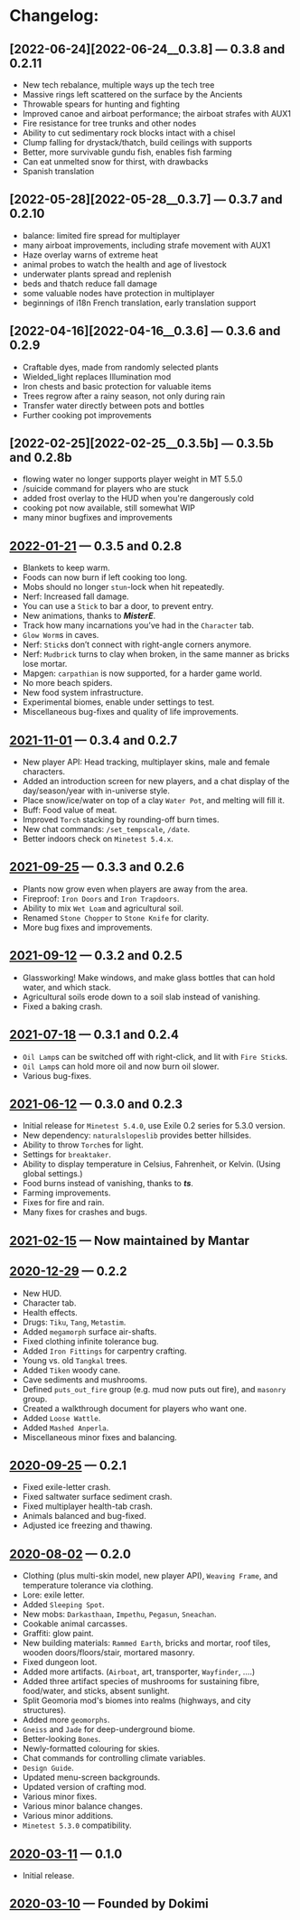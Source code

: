 # Changelog:


## [2022-06-24][2022-06-24__0.3.8] — 0.3.8 and 0.2.11
  - New tech rebalance, multiple ways up the tech tree
  - Massive rings left scattered on the surface by the Ancients
  - Throwable spears for hunting and fighting
  - Improved canoe and airboat performance; the airboat strafes with AUX1
  - Fire resistance for tree trunks and other nodes
  - Ability to cut sedimentary rock blocks intact with a chisel
  - Clump falling for drystack/thatch, build ceilings with supports
  - Better, more survivable gundu fish, enables fish farming
  - Can eat unmelted snow for thirst, with drawbacks
  - Spanish translation


## [2022-05-28][2022-05-28__0.3.7] — 0.3.7 and 0.2.10
  - balance: limited fire spread for multiplayer
  - many airboat improvements, including strafe movement with AUX1
  - Haze overlay warns of extreme heat
  - animal probes to watch the health and age of livestock
  - underwater plants spread and replenish
  - beds and thatch reduce fall damage
  - some valuable nodes have protection in multiplayer
  - beginnings of i18n French translation, early translation support

## [2022-04-16][2022-04-16__0.3.6] — 0.3.6 and 0.2.9
 - Craftable dyes, made from randomly selected plants
 - Wielded_light replaces Illumination mod
 - Iron chests and basic protection for valuable items
 - Trees regrow after a rainy season, not only during rain
 - Transfer water directly between pots and bottles
 - Further cooking pot improvements

## [2022-02-25][2022-02-25__0.3.5b] — 0.3.5b and 0.2.8b
 - flowing water no longer supports player weight in MT 5.5.0
 - /suicide command for players who are stuck
 - added frost overlay to the HUD when you're dangerously cold
 - cooking pot now available, still somewhat WIP
 - many minor bugfixes and improvements

## [2022-01-21][2022-01-21__0.3.5] — 0.3.5 and 0.2.8
  - Blankets to keep warm.
  - Foods can now burn if left cooking too long.
  - Mobs should no longer `stun`-lock when hit repeatedly.
  - Nerf: Increased fall damage.
  - You can use a `Stick` to bar a door, to prevent entry.
  - New animations, thanks to ***MisterE***.
  - Track how many incarnations you’ve had in the `Character` tab.
  - `Glow Worm`s in caves.
  - Nerf: `Stick`s don’t connect with right-angle corners anymore.
  - Nerf: `Mudbrick` turns to clay when broken, in the same manner as bricks lose mortar.
  - Mapgen: `carpathian` is now supported, for a harder game world.
  - No more beach spiders.
  - New food system infrastructure.
  - Experimental biomes, enable under settings to test.
  - Miscellaneous bug-fixes and quality of life improvements.

## [2021-11-01][2021-11-01__0.3.4] — 0.3.4 and 0.2.7
  - New player API: Head tracking, multiplayer skins, male and female characters.
  - Added an introduction screen for new players, and a chat display of the day/season/year with in-universe style.
  - Place snow/ice/water on top of a clay `Water Pot`, and melting will fill it.
  - Buff: Food value of meat.
  - Improved `Torch` stacking by rounding-off burn times.
  - New chat commands: `/set_tempscale`, `/date`.
  - Better indoors check on `Minetest 5.4.x`.

## [2021-09-25][2021-09-25__0.3.3] — 0.3.3 and 0.2.6
  - Plants now grow even when players are away from the area.
  - Fireproof: `Iron Doors` and `Iron Trapdoors`.
  - Ability to mix `Wet Loam` and agricultural soil.
  - Renamed `Stone Chopper` to `Stone Knife` for clarity.
  - More bug fixes and improvements.

## [2021-09-12][2021-09-12__0.3.2] — 0.3.2 and 0.2.5
  - Glassworking! Make windows, and make glass bottles that can hold water, and which stack.
  - Agricultural soils erode down to a soil slab instead of vanishing.
  - Fixed a baking crash.

## [2021-07-18][2021-07-18__0.3.1] — 0.3.1 and 0.2.4
  - `Oil Lamp`s can be switched off with right-click, and lit with `Fire Stick`s.
  - `Oil Lamp`s can hold more oil and now burn oil slower.
  - Various bug-fixes.

## [2021-06-12][2021-06-12__0.3.0] — 0.3.0 and 0.2.3
  - Initial release for `Minetest 5.4.0`, use Exile 0.2 series for 5.3.0 version.
  - New dependency: `naturalslopeslib` provides better hillsides.
  - Ability to throw `Torch`es for light.
  - Settings for `breaktaker`.
  - Ability to display temperature in Celsius, Fahrenheit, or Kelvin. (Using global settings.)
  - Food burns instead of vanishing, thanks to ***ts***.
  - Farming improvements.
  - Fixes for fire and rain.
  - Many fixes for crashes and bugs.

## [2021-02-15][2021-02-15_Mantar] — Now maintained by Mantar

## [2020-12-29][2020-12-29__0.2.2] — 0.2.2
  - New HUD.
  - Character tab.
  - Health effects.
  - Drugs: `Tiku`, `Tang`, `Metastim`.
  - Added `megamorph` surface air-shafts.
  - Fixed clothing infinite tolerance bug.
  - Added `Iron Fittings` for carpentry crafting.
  - Young vs. old `Tangkal` trees.
  - Added `Tiken` woody cane.
  - Cave sediments and mushrooms.
  - Defined `puts_out_fire` group (e.g. mud now puts out fire), and `masonry` group.
  - Created a walkthrough document for players who want one.
  - Added `Loose Wattle`.
  - Added `Mashed Anperla`.
  - Miscellaneous minor fixes and balancing.

## [2020-09-25][2020-09-25__0.2.1] — 0.2.1
  - Fixed exile-letter crash.
  - Fixed saltwater surface sediment crash.
  - Fixed multiplayer health-tab crash.
  - Animals balanced and bug-fixed.
  - Adjusted ice freezing and thawing.

## [2020-08-02][2020-08-02__0.2.0] — 0.2.0
  - Clothing (plus multi-skin model, new player API), `Weaving Frame`, and temperature tolerance via clothing.
  - Lore: exile letter.
  - Added `Sleeping Spot`.
  - New mobs: `Darkasthaan`, `Impethu`, `Pegasun`, `Sneachan`.
  - Cookable animal carcasses.
  - Graffiti: glow paint.
  - New building materials: `Rammed Earth`, bricks and mortar, roof tiles, wooden doors/floors/stair, mortared masonry.
  - Fixed dungeon loot.
  - Added more artifacts. (`Airboat`, art, transporter, `Wayfinder`,
  ….)
  - Added three artifact species of mushrooms for sustaining fibre, food/water, and sticks, absent sunlight.
  - Split Geomoria mod's biomes into realms (highways, and city structures).
  - Added more `geomorphs`.
  - `Gneiss` and `Jade` for deep-underground biome.
  - Better-looking `Bones`.
  - Newly-formatted colouring for skies.
  - Chat commands for controlling climate variables.
  - `Design Guide`.
  - Updated menu-screen backgrounds.
  - Updated version of crafting mod.
  - Various minor fixes.
  - Various minor balance changes.
  - Various minor additions.
  - `Minetest 5.3.0` compatibility.

## [2020-03-11][2020-03-11__0.1.0] — 0.1.0
  - Initial release.

## [2020-03-10][2020-03-10_Dokimi] — Founded by Dokimi

[2022-01-21__0.3.5]: (https://github.com/DokimiCU/Exile/commits/5d3dfb4fc9e8636d57a00cb59df3b6c36edf4d9c)
 <!-- Unix time 1642873579 -->
 <!-- Fri Jan 21 16:46:19 2022 UTC-0800 -->
 <!-- 2022-01-22 00:46:19      UTC+0000 -->
 <!-- (https://content.minetest.net/packages/Mantar/exile/releases/10746/download/) -->

[2021-11-01__0.3.4]: (https://github.com/DokimiCU/Exile/commits/0889b4abd431fd578ea76a5fcc3a70aace7dfcb9)
 <!-- Unix time 1635744365 -->
 <!-- Sun Oct 31 18:26:05 2021 UTC-0700 -->
 <!-- 2021-11-01 01:26:05      UTC+0000 -->
 <!-- (https://content.minetest.net/packages/Mantar/exile/releases/9596/download/) -->

[2021-09-25__0.3.3]: (https://github.com/DokimiCU/Exile/commits/f5fc39c8b8ce7f6d2dec23caecbd6a59977d0520)
 <!-- Unix time 1632604522 -->
 <!-- Sat Sep 25 14:15:22 2021 UTC-0700 -->
 <!-- 2021-09-25 21:15:22      UTC+0000 -->
 <!-- This was the initial release of v0.3.3 but is now deprecated in favor of v0.3.3g -->

[2021-09-12__0.3.2]: (https://github.com/DokimiCU/Exile/commits/350ed936b3370fae204cd2c31e0491525dc7928d)
 <!-- Unix time 1631484548 -->
 <!-- Sun Sep 12 15:09:08 2021 UTC-0700 -->
 <!-- 2021-09-12 22:09:08      UTC+0000 -->
 <!-- (https://content.minetest.net/packages/Mantar/exile/releases/9282/download/) -->

[2021-07-18__0.3.1]: (https://github.com/DokimiCU/Exile/commits/d96a3aed6d292b216ec6ed470eece6ff5d2468c6)
 <!-- Unix time 1625860964 -->
 <!-- Fri Jul  9 13:02:44 2021 UTC-0700 -->
 <!-- 2021-07-09 20:02:44      UTC+0000 -->
 <!-- (https://content.minetest.net/packages/Mantar/exile/releases/8536/download/) -->

[2021-06-12__0.3.0]: (https://github.com/DokimiCU/Exile/commits/9939187661e50cf06874b8715027ae7b5c4eca8f)
 <!-- Unix time 1623520818 -->
 <!-- Sat Jun 12 11:00:18 2021 UTC-0700 -->
 <!-- 2021-06-12 18:00:18      UTC+0000 -->
 <!-- (https://content.minetest.net/packages/Mantar/exile/releases/8046/download/) -->

[2021-02-15_Mantar]: (https://github.com/DokimiCU/Exile/commits/69101fca2bfc9698ade75342b90d78940b7c8f33)
 <!-- Unix time 1613421013 -->
 <!-- Mon Feb 15 12:30:13 2021 UTC-0800 -->
 <!-- 2021-02-15 20:30:13      UTC+0000 -->
 <!-- This was the first commit on GitHub from the new maintainer, Mantar. -->

[2020-12-29__0.2.2]: (https://github.com/DokimiCU/Exile/commits/dc1e210edc012f41d0cc6fdfeab93aeff9e5e7cd)
 <!-- Unix time 1609284479 -->
 <!-- Wed Dec 30 12:27:59 2020 UTC+1300 -->
 <!-- 2020-12-29 23:27:59      UTC+0000 -->
 <!-- (https://github.com/DokimiCU/Exile/releases/tag/v0.2.2) -->

[2020-09-25__0.2.1]: (https://github.com/DokimiCU/Exile/commits/d2c3c557aaf687aae2cabfd1e17117bc9b1dd681)
 <!-- Unix time 1601009177 -->
 <!-- Fri Sep 25 16:46:17 2020 UTC+1200 -->
 <!-- 2020-09-25 04:46:17      UTC+0000 -->
 <!-- (https://github.com/DokimiCU/Exile/releases/tag/v0.2.1) -->

[2020-08-02__0.2.0]: (https://github.com/DokimiCU/Exile/commits/32bad7e2610af17b4155b60cb656bd3695601ae3)
 <!-- Unix time 1596361238 -->
 <!-- Sun Aug  2 21:40:38 2020 UTC+1200 -->
 <!-- 2020-08-02 09:40:38      UTC+0000 -->
 <!-- (https://github.com/DokimiCU/Exile/releases/tag/v0.2) -->

[2020-03-11__0.1.0]: (https://github.com/DokimiCU/Exile/commits/06262e7e2eb6e3e974562bc5547f10b2eab9a71c)
 <!-- Unix time 1583888273 -->
 <!-- Wed Mar 11 13:57:53 2020 UTC+1300 -->
 <!-- 2020-03-11 00:57:53      UTC+0000 -->
 <!-- It appears Dokimi did not tag the initial release. -->

[2020-03-10_Dokimi]: (https://github.com/DokimiCU/Exile/commits/7f23572163274f9a9d3417e92c3efae31dddd00f)
 <!-- Unix time 1583885403 -->
 <!-- Wed Mar 11 13:10:03 2020 UTC+1300 -->
 <!-- 2020-03-11 00:10:03      UTC+0000 -->
 <!-- This was the first commit on GitHub.
	Presumably the code was developed for more than at least one day.
	The date Dokimi began working on the code does not appear to have been publicized. -->
